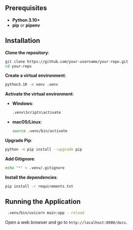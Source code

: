 
## Prerequisites

- **Python 3.10+**
- **pip** or **pipenv**


## Installation

**Clone the repository**:
   ```bash
   git clone https://github.com/your-username/your-repo.git
   cd your-repo
   ```
**Create a virtual environment**:
   ```bash
   python3.10 -m venv .venv
   ```
**Activate the virtual environment**:
   - **Windows**:
     ```bash
     .venv\Scripts\activate
     ```
   - **macOS/Linux**:
     ```bash
     source .venv/bin/activate
     ```
**Upgrade Pip**:
   ```bash
   python -m pip install --upgrade pip
   ```
**Add Gitignore**:

   ```bash
   echo "*" > .venv/.gitignore
   ```

**Install the dependencies**:
   ```bash
   pip install -r requirements.txt
   ```

## Running the Application

```bash
 .venv/bin/uvicorn main:app --reload
```

Open a web browser and go to `http://localhost:8000/docs`.